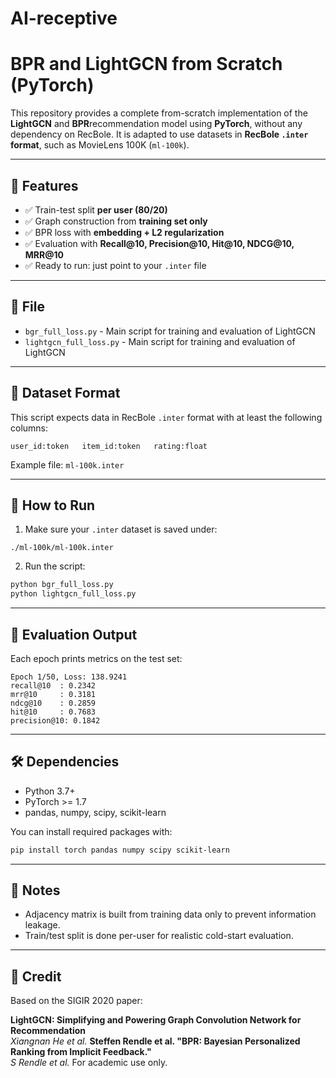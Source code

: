 # AI-receptive
# BPR and LightGCN from Scratch (PyTorch)

This repository provides a complete from-scratch implementation of the **LightGCN** and **BPR**recommendation model using **PyTorch**, without any dependency on RecBole. It is adapted to use datasets in **RecBole `.inter` format**, such as MovieLens 100K (`ml-100k`).

---

## 🔧 Features

- ✅ Train-test split **per user (80/20)**
- ✅ Graph construction from **training set only**
- ✅ BPR loss with **embedding + L2 regularization**
- ✅ Evaluation with **Recall@10, Precision@10, Hit@10, NDCG@10, MRR@10**
- ✅ Ready to run: just point to your `.inter` file

---

## 📁 File

- `bgr_full_loss.py` - Main script for training and evaluation of LightGCN
- `lightgcn_full_loss.py` - Main script for training and evaluation of LightGCN

---

## 📂 Dataset Format

This script expects data in RecBole `.inter` format with at least the following columns:

```
user_id:token   item_id:token   rating:float
```

Example file: `ml-100k.inter`

---

## 🚀 How to Run

1. Make sure your `.inter` dataset is saved under:

```
./ml-100k/ml-100k.inter
```

2. Run the script:

```bash
python bgr_full_loss.py
python lightgcn_full_loss.py
```

---

## 🧪 Evaluation Output

Each epoch prints metrics on the test set:

```
Epoch 1/50, Loss: 138.9241
recall@10  : 0.2342
mrr@10     : 0.3181
ndcg@10    : 0.2859
hit@10     : 0.7683
precision@10: 0.1842
```

---

## 🛠 Dependencies

- Python 3.7+
- PyTorch >= 1.7
- pandas, numpy, scipy, scikit-learn

You can install required packages with:

```bash
pip install torch pandas numpy scipy scikit-learn
```

---

## 📌 Notes

- Adjacency matrix is built from training data only to prevent information leakage.
- Train/test split is done per-user for realistic cold-start evaluation.

---

## 📣 Credit

Based on the SIGIR 2020 paper:

**LightGCN: Simplifying and Powering Graph Convolution Network for Recommendation**  
*Xiangnan He et al.*
**Steffen Rendle et al. "BPR: Bayesian Personalized Ranking from Implicit Feedback."**  
*S Rendle et al.*
For academic use only.
